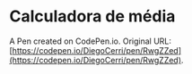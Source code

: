 # Calculadora de média

A Pen created on CodePen.io. Original URL: [https://codepen.io/DiegoCerri/pen/RwgZZed](https://codepen.io/DiegoCerri/pen/RwgZZed).



